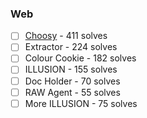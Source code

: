 ### Web

  - [ ] [Choosy](Choosy) - 411 solves
  - [ ] Extractor - 224 solves
  - [ ] Colour Cookie - 182 solves
  - [ ] ILLUSION - 155 solves
  - [ ] Doc Holder - 70 solves
  - [ ] RAW Agent - 55 solves
  - [ ] More ILLUSION - 75 solves
